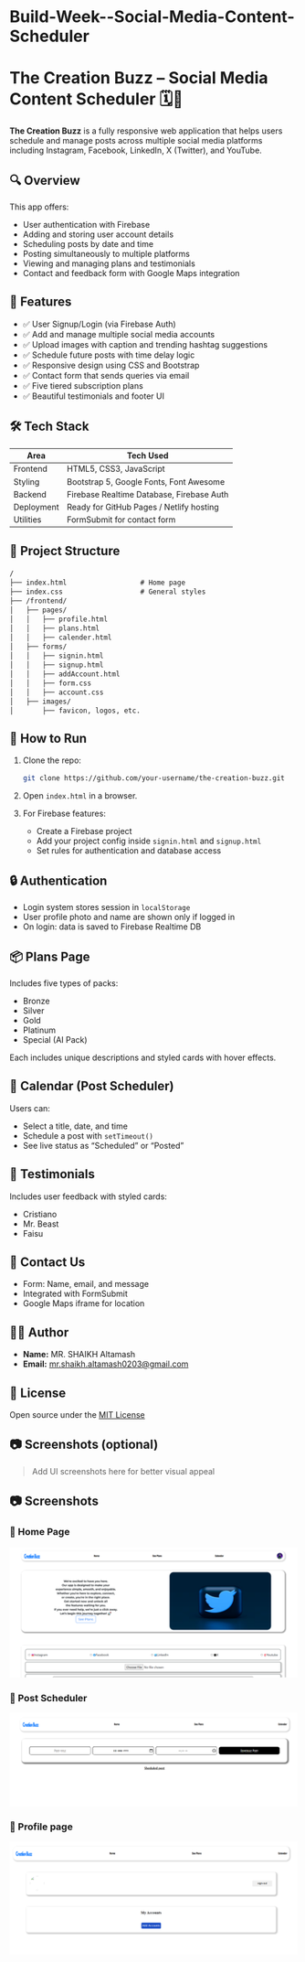 # Build-Week--Social-Media-Content-Scheduler
# The Creation Buzz – Social Media Content Scheduler 🗓️📱

**The Creation Buzz** is a fully responsive web application that helps users schedule and manage posts across multiple social media platforms including Instagram, Facebook, LinkedIn, X (Twitter), and YouTube.

## 🔍 Overview

This app offers:
- User authentication with Firebase
- Adding and storing user account details
- Scheduling posts by date and time
- Posting simultaneously to multiple platforms
- Viewing and managing plans and testimonials
- Contact and feedback form with Google Maps integration

## 🚀 Features

- ✅ User Signup/Login (via Firebase Auth)
- ✅ Add and manage multiple social media accounts
- ✅ Upload images with caption and trending hashtag suggestions
- ✅ Schedule future posts with time delay logic
- ✅ Responsive design using CSS and Bootstrap
- ✅ Contact form that sends queries via email
- ✅ Five tiered subscription plans
- ✅ Beautiful testimonials and footer UI

## 🛠 Tech Stack

| Area        | Tech Used                               |
|-------------|------------------------------------------|
| Frontend    | HTML5, CSS3, JavaScript                  |
| Styling     | Bootstrap 5, Google Fonts, Font Awesome  |
| Backend     | Firebase Realtime Database, Firebase Auth|
| Deployment  | Ready for GitHub Pages / Netlify hosting |
| Utilities   | FormSubmit for contact form              |

## 📁 Project Structure

```
/
├── index.html                  # Home page
├── index.css                   # General styles
├── /frontend/
│   ├── pages/
│   │   ├── profile.html
│   │   ├── plans.html
│   │   ├── calender.html
│   ├── forms/
│   │   ├── signin.html
│   │   ├── signup.html
│   │   ├── addAccount.html
│   │   ├── form.css
│   │   ├── account.css
│   ├── images/
│       ├── favicon, logos, etc.
```

## 🧪 How to Run

1. Clone the repo:
   ```bash
   git clone https://github.com/your-username/the-creation-buzz.git
   ```

2. Open `index.html` in a browser.

3. For Firebase features:
   - Create a Firebase project
   - Add your project config inside `signin.html` and `signup.html`
   - Set rules for authentication and database access

## 🔒 Authentication

- Login system stores session in `localStorage`
- User profile photo and name are shown only if logged in
- On login: data is saved to Firebase Realtime DB

## 📦 Plans Page

Includes five types of packs:
- Bronze
- Silver
- Gold
- Platinum
- Special (AI Pack)

Each includes unique descriptions and styled cards with hover effects.

## 📆 Calendar (Post Scheduler)

Users can:
- Select a title, date, and time
- Schedule a post with `setTimeout()`
- See live status as “Scheduled” or “Posted”

## 💬 Testimonials

Includes user feedback with styled cards:
- Cristiano
- Mr. Beast
- Faisu

## 📮 Contact Us

- Form: Name, email, and message
- Integrated with FormSubmit
- Google Maps iframe for location

## 🧑‍💻 Author

- **Name:** MR. SHAIKH Altamash  
- **Email:** mr.shaikh.altamash0203@gmail.com

## 📄 License

Open source under the [MIT License](LICENSE)

## 📷 Screenshots (optional)

> Add UI screenshots here for better visual appeal

## 📷 Screenshots

### 🔹 Home Page
![Home Page](/screenshots/home.png)

### 🔹 Post Scheduler
![Post Scheduler](/screenshots/calender.png)

### 🔹 Profile page
![user profile](/screenshots/profile.png)